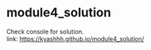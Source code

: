 # module4_solution

Check console for solution. <br>
link: 
https://kyashhh.github.io/module4_solution/
